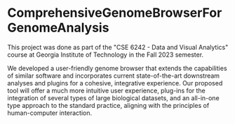 # ComprehensiveGenomeBrowserForGenomeAnalysis

This project was done as part of the "CSE 6242 - Data and Visual Analytics" course at Georgia Institute of Technology in the Fall 2023 semester.

We developed a user-friendly genome browser that extends the capabilities of similar software and incorporates current state-of-the-art downstream analyses and plugins for a cohesive, integrative experience. Our proposed tool will offer a much more intuitive user experience, plug-ins for the integration of several types of large biological datasets, and an all-in-one type approach to the standard practice, aligning with the principles of human-computer interaction.
